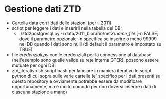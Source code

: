 # Gestione dati ZTD

- Cartella data con i dati delle stazioni (per il 2011)
- script per leggere i dati e inserirli nella tabella del DB:
  - ./ztd2postgresql.py -i data/2011_biorario/net*X*/*nome_file* [-n FALSE] dove il parametro opzionale -n specifica se inserire o meno 99999 nel DB  quando i dati sono nulli (di default il parametro è impostato su TRUE)
- file *credenziali.py* con le credenziali per la connessione al database (nell'esempio sono quelle valide su rete interna GTER), possono essere mutuate per ogni DB
- ztd_iterativo.sh script bash per lanciare in maniera iterativo lo script python di cui sopra sulle varie cartelle (e' specifico per i dati presenti su questo repository e ovviamente potrebbe essere da modificare opportunamente, ma è molto comodo per non doversi inserire i dati di ciascuna stazione a mano) 
